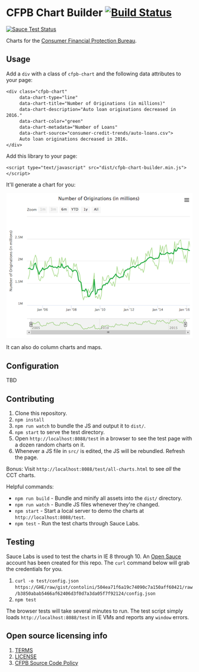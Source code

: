 # CFPB Chart Builder [![Build Status](https://travis-ci.org/cfpb/cfpb-chart-builder.svg?branch=master)](https://travis-ci.org/cfpb/cfpb-chart-builder)

[![Sauce Test Status](https://saucelabs.com/browser-matrix/cct-sauce.svg)](https://saucelabs.com/u/cct-sauce)

Charts for the [Consumer Financial Protection Bureau](https://cfpb.github.io/).

## Usage

Add a `div` with a class of `cfpb-chart` and the following data attributes to your page:

```
<div class="cfpb-chart"
     data-chart-type="line"
     data-chart-title="Number of Originations (in millions)"
     data-chart-description="Auto loan originations decreased in 2016."
     data-chart-color="green"
     data-chart-metadata="Number of Loans"
     data-chart-source="consumer-credit-trends/auto-loans.csv">
     Auto loan originations decreased in 2016.
</div>
```

Add this library to your page:

```
<script type="text/javascript" src="dist/cfpb-chart-builder.min.js"></script>
```

It'll generate a chart for you:

![Screenshot](screenshot.png)

It can also do column charts and maps.

## Configuration

TBD

## Contributing

1. Clone this repository.
1. `npm install`
1. `npm run watch` to bundle the JS and output it to `dist/`.
1. `npm start` to serve the test directory.
1. Open `http://localhost:8088/test` in a browser to see the test page with a dozen random charts on it.
1. Whenever a JS file in `src/` is edited, the JS will be rebundled. Refresh the page.

Bonus: Visit `http://localhost:8088/test/all-charts.html` to see *all* the CCT charts.

Helpful commands:

- `npm run build` - Bundle and minify all assets into the `dist/` directory.
- `npm run watch` - Bundle JS files whenever they're changed.
- `npm start` - Start a local server to demo the charts at `http://localhost:8088/test`.
- `npm test` - Run the test charts through Sauce Labs.

## Testing

Sauce Labs is used to test the charts in IE 8 through 10.
An [Open Sauce](https://saucelabs.com/open-source) account has been created for this repo.
The `curl` command below will grab the credentials for you.

1. `curl -o test/config.json https://GHE/raw/gist/contolini/504ea71f6a19c74090c7a150aff60421/raw/b3850abab5466af62406d3f0d7a3da05f7f92124/config.json`
1. `npm test`

The browser tests will take several minutes to run.
The test script simply loads `http://localhost:8088/test` in IE VMs and reports any `window` errors.

## Open source licensing info
1. [TERMS](TERMS.md)
2. [LICENSE](LICENSE)
3. [CFPB Source Code Policy](https://github.com/cfpb/source-code-policy/)
